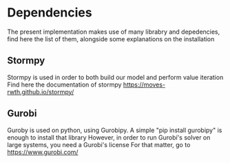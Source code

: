 # Dependencies

The present implementation makes use of many librabry and depedencies, find here the list of them, alongside some explanations on the installation

## Stormpy

Stormpy is used in order to both build our model and perform value iteration
Find here the documentation of stormpy https://moves-rwth.github.io/stormpy/

## Gurobi

Guroby is used on python, using Gurobipy. A simple "pip install gurobipy" is enough to install that library
However, in order to run Gurobi's solver on large systems, you need a Gurobi's license
For that matter, go to https://www.gurobi.com/
